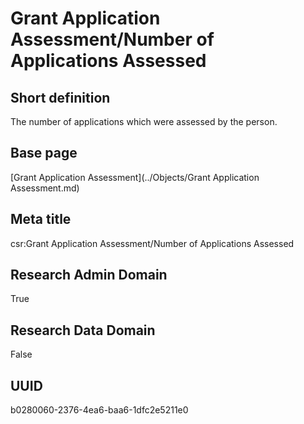# Grant Application Assessment/Number of Applications Assessed
## Short definition
The number of applications which were assessed by the person.
## Base page
[Grant Application Assessment](../Objects/Grant Application Assessment.md)
## Meta title
csr:Grant Application Assessment/Number of Applications Assessed
## Research Admin Domain
True
## Research Data Domain
False
## UUID
b0280060-2376-4ea6-baa6-1dfc2e5211e0
